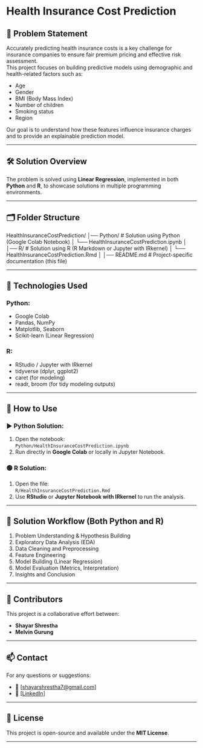 # Health Insurance Cost Prediction

## 📌 Problem Statement

Accurately predicting health insurance costs is a key challenge for insurance companies to ensure fair premium pricing and effective risk assessment.  
This project focuses on building predictive models using demographic and health-related factors such as:

- Age
- Gender
- BMI (Body Mass Index)
- Number of children
- Smoking status
- Region

Our goal is to understand how these features influence insurance charges and to provide an explainable prediction model.

---

## 🛠️ Solution Overview

The problem is solved using **Linear Regression**, implemented in both **Python** and **R**, to showcase solutions in multiple programming environments.

---

## 🗂️ Folder Structure

HealthInsuranceCostPrediction/ │── Python/ # Solution using Python (Google Colab Notebook) │ └── HealthInsuranceCostPrediction.ipynb │ │── R/ # Solution using R (R Markdown or Jupyter with IRkernel) │ └── HealthInsuranceCostPrediction.Rmd │ │── README.md # Project-specific documentation (this file)

---

## 🚀 Technologies Used

### Python:

- Google Colab
- Pandas, NumPy
- Matplotlib, Seaborn
- Scikit-learn (Linear Regression)

### R:

- RStudio / Jupyter with IRkernel
- tidyverse (dplyr, ggplot2)
- caret (for modeling)
- readr, broom (for tidy modeling outputs)

---

## 📂 How to Use

### ▶️ Python Solution:

1. Open the notebook:  
   `Python/HealthInsuranceCostPrediction.ipynb`
2. Run directly in **Google Colab** or locally in Jupyter Notebook.

### 🟢 R Solution:

1. Open the file:  
   `R/HealthInsuranceCostPrediction.Rmd`
2. Use **RStudio** or **Jupyter Notebook with IRkernel** to run the analysis.

---

## 🎯 Solution Workflow (Both Python and R)

1. Problem Understanding & Hypothesis Building
2. Exploratory Data Analysis (EDA)
3. Data Cleaning and Preprocessing
4. Feature Engineering
5. Model Building (Linear Regression)
6. Model Evaluation (Metrics, Interpretation)
7. Insights and Conclusion

---

## 🤝 Contributors

This project is a collaborative effort between:

- **Shayar Shrestha**
- **Melvin Gurung**

---

## 📫 Contact

For any questions or suggestions:

- 📧 [shayarshrestha7@gmail.com]
- 🔗 [[LinkedIn](https://www.linkedin.com/in/shayarshrestha/)]

---

## 📜 License

This project is open-source and available under the **MIT License**.

---
